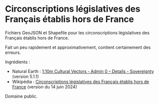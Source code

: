 # Circonscriptions législatives des Français établis hors de France

Fichiers GeoJSON et Shapefile pour les circonscriptions législatives des Français établis hors de France.

Fait un peu rapidement et approximativement, contient certainement des erreurs.

Ingrédients :
* Natural Earth : [1:10m Cultural Vectors - Admin 0 – Details - Sovereignty](https://www.naturalearthdata.com/downloads/10m-cultural-vectors/) (version 5.1.1)
* Wikipédia : [Circonscriptions législatives des Français établis hors de France](https://fr.wikipedia.org/wiki/Circonscriptions_l%C3%A9gislatives_des_Fran%C3%A7ais_%C3%A9tablis_hors_de_France#Circonscriptions) (version du 14 juin 2024)

Domaine public.
